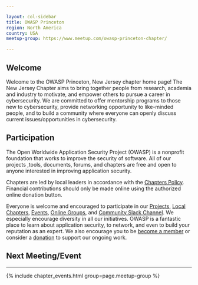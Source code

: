 ```yaml
---

layout: col-sidebar
title: OWASP Princeton
region: North America
country: USA
meetup-group: https://www.meetup.com/owasp-princeton-chapter/

---
```


<div style='color:red;'>

</div>

## Welcome
Welcome to the OWASP Princeton, New Jersey chapter home page!
The New Jersey Chapter aims to bring together people from research, academia and industry to motivate, and empower others to pursue a career in cybersecurity. We are committed to offer mentorship programs to those new to cybersecurity, provide networking opportunity to like-minded people, and to build a community where everyone can openly discuss current issues/opportunities in cybersecurity. 

## Participation
The Open Worldwide Application Security Project (OWASP) is a nonprofit foundation that works to improve the security of software. All of our projects ,tools, documents, forums, and chapters are free and open to anyone interested in improving application security. 

Chapters are led by local leaders in accordance with the [Chapters Policy](/www-policy/operational/chapters). Financial contributions should only be made online using the authorized online donation button. 

Everyone is welcome and encouraged to participate in our [Projects](/projects/), [Local Chapters](/chapters/), [Events](/events/), [Online Groups](https://groups.google.com/a/owasp.com/), and [Community Slack Channel](https://owasp.slack.com/). We especially encourage diversity in all our initiatives. OWASP is a fantastic place to learn about application security, to network, and even to build your reputation as an expert. We also encourage you to be [become a member](/membership/) or consider a [donation](/donate/) to support our ongoing work.


## Next Meeting/Event
---------------------
{% include chapter_events.html group=page.meetup-group %}

